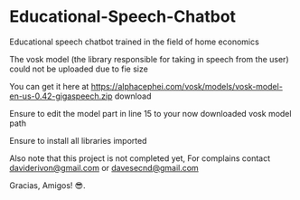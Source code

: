 # Educational-Speech-Chatbot
Educational speech chatbot trained in the field of home economics


The vosk model (the library responsible for taking in speech from the user) could not be uploaded due to fie size


You can get it here at https://alphacephei.com/vosk/models/vosk-model-en-us-0.42-gigaspeech.zip download



Ensure to edit the model part in line 15 to your now downloaded vosk model path



Ensure to install all libraries imported



Also note that this project is not completed yet, For complains contact daviderivon@gmail.com or davesecnd@gmail.com


Gracias, Amigos! 😎.
